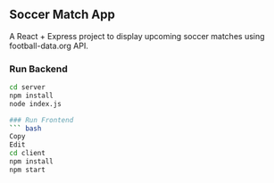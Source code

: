 ## Soccer Match App

A React + Express project to display upcoming soccer matches using football-data.org API.

### Run Backend
```bash
cd server
npm install
node index.js

### Run Frontend
``` bash
Copy
Edit
cd client
npm install
npm start